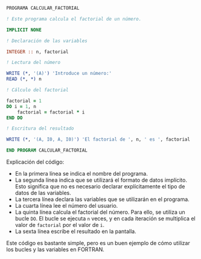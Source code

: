 ```fortran
PROGRAMA CALCULAR_FACTORIAL

! Este programa calcula el factorial de un número.

IMPLICIT NONE

! Declaración de las variables

INTEGER :: n, factorial

! Lectura del número

WRITE (*, '(A)') 'Introduce un número:'
READ (*, *) n

! Cálculo del factorial

factorial = 1
DO i = 1, n
    factorial = factorial * i
END DO

! Escritura del resultado

WRITE (*, '(A, I0, A, I0)') 'El factorial de ', n, ' es ', factorial

END PROGRAM CALCULAR_FACTORIAL
```

Explicación del código:

* En la primera línea se indica el nombre del programa.
* La segunda línea indica que se utilizará el formato de datos implícito. Esto significa que no es necesario declarar explícitamente el tipo de datos de las variables.
* La tercera línea declara las variables que se utilizarán en el programa.
* La cuarta línea lee el número del usuario.
* La quinta línea calcula el factorial del número. Para ello, se utiliza un bucle `DO`. El bucle se ejecuta `n` veces, y en cada iteración se multiplica el valor de `factorial` por el valor de `i`.
* La sexta línea escribe el resultado en la pantalla.

Este código es bastante simple, pero es un buen ejemplo de cómo utilizar los bucles y las variables en FORTRAN.